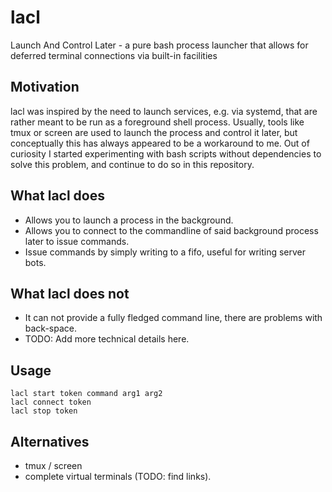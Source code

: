 # lacl
Launch And Control Later - a pure bash process launcher that allows for deferred terminal connections via built-in facilities

## Motivation
lacl was inspired by the need to launch services, e.g. via systemd, that are rather meant to be run as a foreground shell process. Usually, tools like tmux or screen are used to launch the process and control it later, but conceptually this has always appeared to be a workaround to me.
Out of curiosity I started experimenting with bash scripts without dependencies to solve this problem, and continue to do so in this repository.

## What lacl does
- Allows you to launch a process in the background.
- Allows you to connect to the commandline of said background process later to issue commands.
- Issue commands by simply writing to a fifo, useful for writing server bots.

## What lacl does not
- It can not provide a fully fledged command line, there are problems with back-space.
- TODO: Add more technical details here.

## Usage
    lacl start token command arg1 arg2
    lacl connect token
    lacl stop token

## Alternatives
- tmux / screen
- complete virtual terminals (TODO: find links).
